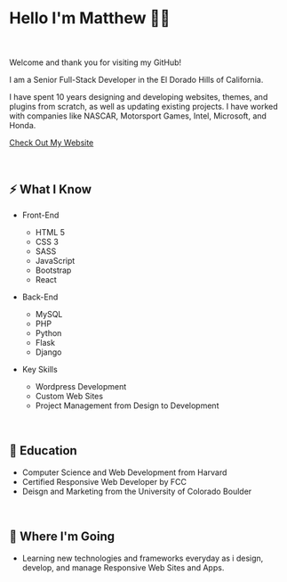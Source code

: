
# Hello I'm Matthew 🙋‍♂️ 
### 

<br>

Welcome and thank you for visiting my GitHub! 

I am a Senior Full-Stack Developer in the El Dorado Hills of California.

I have spent 10 years designing and developing websites, themes, and plugins from scratch, as well as updating existing projects. I have worked with companies like NASCAR, Motorsport Games, Intel, Microsoft, and Honda. 

[ Check Out My Website](https://www.wpwebdevelopment.com)



<br>

## ⚡ What I Know
- Front-End
    - HTML 5
    - CSS 3
    - SASS
    - JavaScript
    - Bootstrap 
    - React

- Back-End
    - MySQL
    - PHP
    - Python 
    - Flask
    - Django

- Key Skills
    - Wordpress Development
    - Custom Web Sites
    - Project Management from Design to Development
    
<br>

## 📜 Education
- Computer Science and Web Development from Harvard
- Certified Responsive Web Developer by FCC
- Deisgn and Marketing from the University of Colorado Boulder

<br>

## 🚀 Where I'm Going
- Learning new technologies and frameworks everyday as i design, develop, and manage Responsive Web Sites and Apps.
